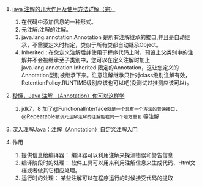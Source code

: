 1. [java 注解的几大作用及使用方法详解（完）](https://blog.csdn.net/tigerdsh/article/details/8848890)
    1. 在代码中添加信息的一种形式。    
    2. 元注解:注解的注解。   
    3. java.lang.annotation.Annotation 是所有注解继承的接口,并且是自动继承，不需要定义时指定，类似于所有类都自动继承Object。   
    4. Inherited : 在您定义注解后并使用于程序代码上时，预设上父类别中的注解并不会被继承至子类别中，您可以在定义注解时加上java.lang.annotation.Inherited 限定的Annotation，这让您定义的Annotation型别被继承下来。注意注解继承只针对class级别注解有效，RetentionPolicy.RUNTIME级别应该也可以吧(没测试过推测应该可以)。



1. [秒懂，Java 注解 （Annotation）你可以这样学](https://blog.csdn.net/briblue/article/details/73824058)    
    1. jdk7，8 加了@FunctionalInterface`就是一个具有一个方法的普通接口`，@Repeatable`被该元注解注解的注解能在同一个地方重复` 等注解
2. [深入理解Java：注解（Annotation）自定义注解入门](http://www.cnblogs.com/peida/archive/2013/04/24/3036689.html)

1. 作用
    1. 提供信息给编译器： 编译器可以利用注解来探测错误和警告信息
    1. 编译阶段时的处理： 软件工具可以用来利用注解信息来生成代码、Html文档或者做其它相应处理。
    1. 运行时的处理： 某些注解可以在程序运行的时候接受代码的提取
